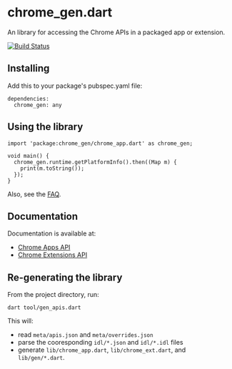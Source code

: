 # chrome_gen.dart

An library for accessing the Chrome APIs in a packaged app or extension.

[![Build Status](https://drone.io/github.com/dart-gde/chrome_gen.dart/status.png)](https://drone.io/github.com/dart-gde/chrome_gen.dart/latest)

## Installing

Add this to your package's pubspec.yaml file:

    dependencies:
      chrome_gen: any

## Using the library

    import 'package:chrome_gen/chrome_app.dart' as chrome_gen;

    void main() {
      chrome_gen.runtime.getPlatformInfo().then((Map m) {
        print(m.toString());
      });
    }

Also, see the [FAQ](https://github.com/dart-gde/chrome_gen.dart/wiki/FAQ).

## Documentation
Documentation is available at:

* [Chrome Apps API](http://dart-gde.github.io/chrome_gen.dart/app/)
* [Chrome Extensions API](http://dart-gde.github.io/chrome_gen.dart/ext/)

## Re-generating the library
From the project directory, run:

`dart tool/gen_apis.dart`

This will:

* read `meta/apis.json` and `meta/overrides.json`
* parse the cooresponding `idl/*.json` and `idl/*.idl` files
* generate `lib/chrome_app.dart`, `lib/chrome_ext.dart`, and `lib/gen/*.dart`.
